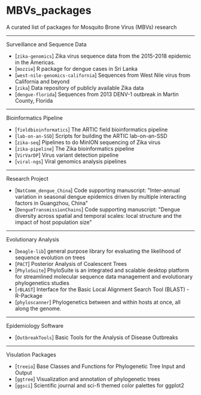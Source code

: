 # MBVs_packages
A curated list of packages for Mosquito Brone Virus (MBVs) research


-------------------------
  Surveillance and Sequence Data
* [`zika-genomics`] Zika virus sequence data from the 2015-2018 epidemic in the Americas.
* [`mozzie`] R package for dengue cases in Sri Lanka
* [`west-nile-genomics-california`] Sequences from West Nile virus from California and beyond
* [`zika`] Data repository of publicly available Zika data
* [`dengue-florida`] Sequences from 2013 DENV-1 outbreak in Martin County, Florida
-------------------------
  Bioinformatics Pipeline
* [`fieldbioinformatics`] The ARTIC field bioinformatics pipeline
* [`lab-on-an-SSD`] Scripts for building the ARTIC lab-on-an-SSD
* [`zika-seq`] Pipelines to do MinION sequencing of Zika virus
* [`zika-pipeline`] The Zika bioinformatics pipeline
* [`VirVarDP`] Virus variant detection pipeline
* [`viral-ngs`] Viral genomics analysis pipelines
--------------------------
  Research Project
* [`NatComm_dengue_China`] Code supporting manuscript:  "Inter-annual variation in seasonal dengue epidemics driven by multiple interacting factors in Guangzhou, China"
* [`DengueTransmissionChains`] Code supporting manuscript: "Dengue diversity across spatial and temporal scales: local structure and the impact of host population size"
--------------------------
  Evolutionary Analysis
* [`beagle-lib`] general purpose library for evaluating the likelihood of sequence evolution on trees
* [`PACT`] Posterior Analysis of Coalescent Trees
* [`PhyloSuite`] PhyloSuite is an integrated and scalable desktop platform for streamlined molecular sequence data management and evolutionary phylogenetics studies
* [`rBLAST`] Interface for the Basic Local Alignment Search Tool (BLAST) - R-Package
* [`phyloscanner`] Phylogenetics between and within hosts at once, all along the genome.
--------------------------
  Epidemiology Software
* [`OutbreakTools`] Basic Tools for the Analysis of Disease Outbreaks
--------------------------
  Visulation Packages
* [`treeio`] Base Classes and Functions for Phylogenetic Tree Input and Output
* [`ggtree`] Visualization and annotation of phylogenetic trees
* [`ggsci`] Scientific journal and sci-fi themed color palettes for ggplot2

